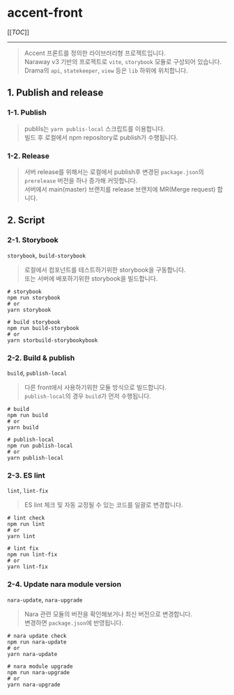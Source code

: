 # accent-front

[[_TOC_]]

--- 

> Accent 프론트를 정의한 라이브러리형 프로젝트입니다.  
> Naraway v3 기반의 프로젝트로 `vite`, `storybook` 모듈로 구성되어 있습니다.  
> Drama의 `api`, `statekeeper`, `view` 등은 `lib` 하위에 위치합니다.

## 1. Publish and release

### 1-1. Publish

> publils는 `yarn publis-local` 스크립트를 이용합니다.  
> 빌드 후 로컬에서 npm repository로 publish가 수행됩니다.

### 1-2. Release

> 서버 release를 위해서는 로컬에서 publish후 변경된 `package.json`의 `prerelease` 버전을 하나 증가해 커밋합니다.  
> 서버에서 main(master) 브랜치를 release 브랜치에 MR(Merge request) 합니다.

## 2. Script

### 2-1. Storybook

`storybook`, `build-storybook`

> 로컬에서 컴포넌트를 테스트하기위한 storybook을 구동합니다.  
> 또는 서버에 배포하기위한 storybook을 빌드합니다.

```shell
# storybook
npm run storybook
# or
yarn storybook

# build storybook
npm run build-storybook
# or
yarn storbuild-storybookybook
```

### 2-2. Build & publish

`build`, `publish-local`

> 다른 front에서 사용하기위한 모듈 방식으로 빌드합니다.  
> `publish-local`의 경우 `build`가 먼저 수행됩니다.

```shell
# build
npm run build
# or
yarn build

# publish-local
npm run publish-local
# or
yarn publish-local
```

### 2-3. ES lint

`lint`, `lint-fix`

> ES lint 체크 및 자동 교정될 수 있는 코드를 일괄로 변경합니다.

```shell
# lint check
npm run lint
# or
yarn lint

# lint fix
npm run lint-fix
# or
yarn lint-fix
```

### 2-4. Update nara module version

`nara-update`, `nara-upgrade`

> Nara 관련 모듈의 버전을 확인해보거나 최신 버전으로 변경합니다.  
> 변경하면 `package.json`에 반영됩니다.

```shell
# nara update check
npm run nara-update
# or
yarn nara-update

# nara module upgrade
npm run nara-upgrade
# or
yarn nara-upgrade
```
